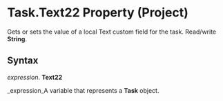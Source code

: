 
# Task.Text22 Property (Project)

Gets or sets the value of a local Text custom field for the task. Read/write  **String**.


## Syntax

 _expression_. **Text22**

 _expression_A variable that represents a  **Task** object.

